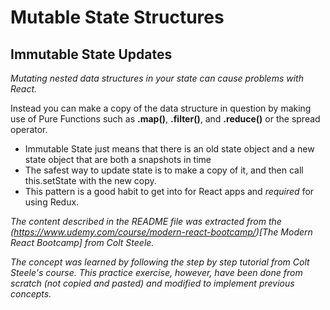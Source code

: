 # Mutable State Structures

## Immutable State Updates

_Mutating nested data structures in your state can cause problems with React._

Instead you can make a copy of the data structure in question by making use of Pure Functions such as **.map()**, **.filter()**, and **.reduce()** or the spread operator.

- Immutable State just means that there is an old state object and a new state object that are both a snapshots in time
- The safest way to update state is to make a copy of it, and then call this.setState with the new copy.
- This pattern is a good habit to get into for React apps and _required_ for using Redux.

_The content described in the README file was extracted from the (https://www.udemy.com/course/modern-react-bootcamp/)[The Modern React Bootcamp]  from Colt Steele._

_The concept was learned by following the step by step tutorial from Colt Steele's course. This practice exercise, however, have been done from scratch (not copied and pasted) and modified to implement previous concepts._
